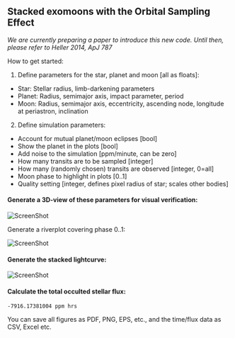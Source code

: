 ## Stacked exomoons with the Orbital Sampling Effect 
*We are currently preparing a paper to introduce this new code. Until then, please refer to Heller 2014, ApJ 787*

How to get started:

1. Define parameters for the star, planet and moon [all as floats]:
  * Star: Stellar radius, limb-darkening parameters
  * Planet: Radius, semimajor axis, impact parameter, period
  * Moon: Radius, semimajor axis, eccentricity, ascending node, longitude at periastron, inclination

2. Define simulation parameters:
  *  Account for mutual planet/moon eclipses [bool]
  *  Show the planet in the plots [bool]
  *  Add noise to the simulation [ppm/minute, can be zero]
  *  How many transits are to be sampled [integer]
  *  How many (randomly chosen) transits are observed [integer, 0=all]
  *  Moon phase to highlight in plots [0..1]
  *  Quality setting [integer, defines pixel radius of star; scales other bodies]
   
#### Generate a 3D-view of these parameters for visual verification:
 
![ScreenShot](http://www.jaekle.info/osescreenshots/git1.png)

Generate a riverplot covering phase 0..1:

![ScreenShot](http://www.jaekle.info/osescreenshots/git2.png)

#### Generate the stacked lightcurve:

![ScreenShot](http://www.jaekle.info/osescreenshots/git3.png)

#### Calculate the total occulted stellar flux: 
```
-7916.17381004 ppm hrs
```

You can save all figures as PDF, PNG, EPS, etc., and the time/flux data as CSV, Excel etc.
